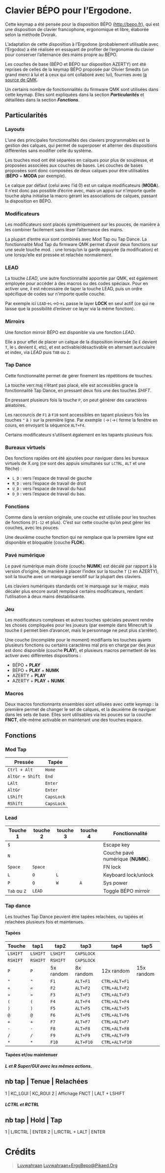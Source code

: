 
# Clavier BÉPO pour l’Ergodone.

Cette keymap a été pensée pour la disposition BÉPO (http://bepo.fr), qui est une disposition de clavier francophone, ergonomique et libre, élaborée selon la méthode Dvorak.

L’adaptation de cette disposition à l’Ergodone (probablement utilisable avec l’Ergodox) a été réalisée en essayant de profiter de l’ergonomie du clavier pour conserver l’alternance des mains propre au BÉPO.

Les couches de base (BÉPO et BÉPO sur disposition AZERTY) ont été reprises de celles de la keymap BÉPO proposée par Olivier Smedts (un grand merci à lui et à ceux qui ont collaboré avec lui), fournies avec [la source de QMK](https://github.com/qmk/qmk_firmware/tree/master/layouts/community/ergodox/bepo).

Un certains nombre de fonctionnalités du firmware QMK sont utilisées dans cette keymap. Elles sont expliquées dans la section ***Particularités*** et détaillées dans la section ***Fonctions***.


## Particularités

### Layouts

L’une des principales fonctionnalités des claviers programmables est la gestion des calques, qui permet de superposer et alterner des dispositions différentes sans modifier celle du système.

Les touches mod ont été séparées en calques pour plus de souplesse, et proposées associées aux couches de bases.
Les couches de bases proposées sont donc composées de deux calques pour être utilisables (**BÉPO** + **MODA** par exemple).

Le calque par défaut (celui avec l’id 0) est un calque modificateurs (**MODA**). Il n’est donc pas possible d’écrire avec, mais un appui sur n’importe quelle touche alpha initialise la macro gérant les associations de calques, passant la disposition en BÉPO.

### Modificateurs

Les modificateurs sont placés symétriquement sur les pouces, de manière à les combiner facilement sans léser l’alternance des mains.

La plupart d’entre eux sont combinés avec Mod Tap ou Tap Dance.
La fonctionnalité Mod Tap du firmware QMK permet d’avoir deux fonctions sur une seule touche mod. : une lorsqu’on la garde appuyée (la modification) et une lorsqu’elle est pressée et relachée normalement.


### LEAD

La touche *LEAD*, une autre fonctionnalité apportée par QMK, est également employée pour accéder à des macros ou des codes spéciaux. Pour en activer une, il est nécessaire de taper la touche LEAD, puis un ordre spécifique de codes sur n’importe quelle couche.

Par exemple ici `LEAD`→`L`→`O`→`L` passe le layer **LOCK** en seul actif (ce qui ne laisse que la possibilité d’enlever ce layer via la même fonction).

### Mirroirs

Une fonction mirroir BÉPO est disponible via une fonction *LEAD*.

Elle a pour effet de placer un calque de la disposition inversée (le `E` devient `T`, le `L` devient `É`, etc), et est activable/désactivable en alternant auriculaire et index, via *LEAD* puis `TAB` ou `Z`.

### Tap Dance

Cette fonctionnalité permet de gérer finement les répétitions de touches.

La touche verr.maj n’étant pas placé, elle est accessibles grace la fonctionnalité Tap Dance, en pressant deux fois une des touches *SHIFT*.

En pressant plusieurs fois la touche `P`, on peut générer des caractères aléatoires.

Les raccourcis de `F1` à `F10` sont accessibles en tapant plusieurs fois les touches `"` à `)` sur la première ligne. Par exemple `(`→`(`→`(` ferme la fenêtre en cours, en envoyant la séquence `ALT+F4`.

Certains modificateurs s’utilisent également en les tapants plusieurs fois.

### Bureaux virtuels

Des fonctions rapides ont été ajoutées pour naviguer dans les bureaux virtuels de X.org (ce sont des appuis simultanés sur `LCTRL`, `ALT` et une flèche) :
* `L_D` : vers l’espace de travail de gauche
* `R_D` : vers l’espace de travail de droit
* `U_D` : vers l’espace de travail du haut
* `D_D` : vers l’espace de travail du bas.

### Fonctions

Comme dans la version originale, une couche est utilisée pour les touches de fonctions (`F1-12` et plus). C’est sur cette couche qu’on peut gérer les couches, avec les pouces.

Une deuxième couche fonction qui ne remplace que la première ligne est disponible et bloquable (couche **FLOK**).

### Pavé numérique

Le pavé numérique main droite (couche **NUMK**) est décalé par rapport à la version d’origine, de manière à placer l’index sur la touche `T` (`J` en AZERTY), soit la touche avec un marquage sensitif sur la plupart des claviers.

Les claviers numériques standards ont le marquage sur le majeur, mais décaler plus encore aurait remplacé certains modificateurs, rendant l’utilisation à deux mains déstabilisante.

### Jeu

Les modificateurs complexes et autres touches spéciales peuvent rendre les choses compliquées pour les joueurs (par exemple dans Minecraft la touche `É` permet bien d’avancer, mais le personnage ne peut plus s’arrêter).

Une couche (incomplète pour le moment) modifiants les touches ayants plusieurs fonctions ou certains caractères mal pris en charge par des jeux est donc disponible (couche **PLAY**), et plusieurs macros permettent de les activer avec différentes dispositions :
* BÉPO + **PLAY**
* BÉPO + **PLAY** + **NUMK**
* AZERTY + **PLAY**
* AZERTY + **PLAY** + **NUMK**

### Macros

Deux macros fonctionnants ensembles sont utilisées avec cette keymap : la première permet de changer le set de calques, et la deuxième de naviguer dans les sets de base.
Elles sont utilisables via les pouces sur la couche **FNCT**, elle-même activable en maintenant une des touches espace.

## Fonctions

### Mod Tap

Pressée         | Tapée
----------------|----------
`Ctrl + Alt`    | `Home`
`AltGr + Shift` | `End`
`LAlt`          | `Enter`
`AltGr`         | `Enter`
`LShift`        | `CapsLock`
`RShift`        | `CapsLock`


### Lead

 Touche 1 | touche 2 | touche 3 | touche 4 |Fonctionnalité
----------|----------|----------|----------|---------------
`$` | | | | Escape key
`N` | | | | Couche pavé numérique (**NUMK**).
`Space` | `Space` | | | FN lock
`L` | `O` | `L` | | Keyboard lock/unlock
`P` | `O` | `W` | `A` | Sys power
`Tab` ou `Z` | `LEAD` | | | Toggle BÉPO mirroir

### Tap dance

Les touches Tap Dance peuvent être tapées relachées, ou tapées et relachées plusieurs fois et maintenues.

#### Tapées

Touche    | tap1     | tap2     | tap3       | tap4           | tap5
----------|----------|----------|------------|----------------|-------
 `LSHIFT` | `LSHIFT` | `LSHIFT` | `CAPSLOCK` |                |
 `RSHIFT` | `RSHIFT` | `RSHIFT` | `CAPSLOCK` |                |
 `P`      | `P`      |5x random | 8x random  | 12x random     | 15x random
 `"`      | `"`      | `F1`     | `ALT+F1`   | `CTRL+ALT+F1`  |
 `«`      | `«`      | `F2`     | `ALT+F2`   | `CTRL+ALT+F2`  |
 `»`      | `»`      | `F3`     | `ALT+F3`   | `CTRL+ALT+F3`  |
 `(`      | `(`      | `F4`     | `ALT+F4`   | `CTRL+ALT+F4`  |
 `)`      | `)`      | `F5`     | `ALT+F5`   | `CTRL+ALT+F5`  |
 `@`      | `@`      | `F6`     | `ALT+F6`   | `CTRL+ALT+F6`  |
 `+`      | `+`      | `F7`     | `ALT+F7`   | `CTRL+ALT+F7`  |
 `-`      | `-`      | `F8`     | `ALT+F8`   | `CTRL+ALT+F8`  |
 `/`      | `/`      | `F9`     | `ALT+F9`   | `CTRL+ALT+F9`  |
 `*`      | `*`      | `F10`    | `ALT+F10`  | `CTRL+ALT+F10` |

#### Tapées et/ou maintenuer

##### L et R Super/GUI avec les mêmes actions.

nb tap | Tenue          | Relachées
----------------------------------------
 1     | KC_LGUI        | KC_RGUI
 2     | Affichage FNCT | LALT + LSHIFT

##### LCTRL et RCTRL

 nb tap | Hold           | Tap
 --------------------------------
 1      | L/RCTRL        | ENTER
 2      | L/RCTRL + LALT | ENTER



# Crédits

> [Luvwahraan](https://github.com/Luvwahraan) <Luvwahraan+ErgoBepo@Pikaed.Org>

